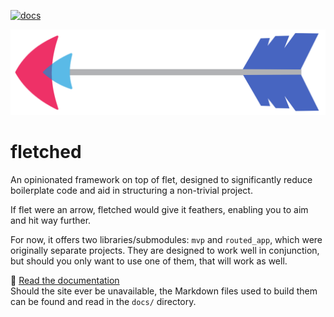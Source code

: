 [![docs](https://github.com/iron3oxide/fletched/actions/workflows/docs.yml/badge.svg)](https://github.com/iron3oxide/fletched/actions/workflows/docs.yml)

![logo](docs/assets/logo.png)

# fletched

An opinionated framework on top of flet,
designed to significantly reduce boilerplate code
and aid in structuring a non-trivial project.

If flet were an arrow,
fletched would give it feathers,
enabling you to aim and hit way further.

For now, it offers two libraries/submodules:
`mvp` and `routed_app`,
which were originally separate projects.
They are designed to work well in conjunction,
but should you only want to use one of them,
that will work as well.

:book: [Read the documentation](https://iron3oxide.github.io/fletched/) <br>
Should the site ever be unavailable,
the Markdown files used to build them can be found
and read in the `docs/` directory.
